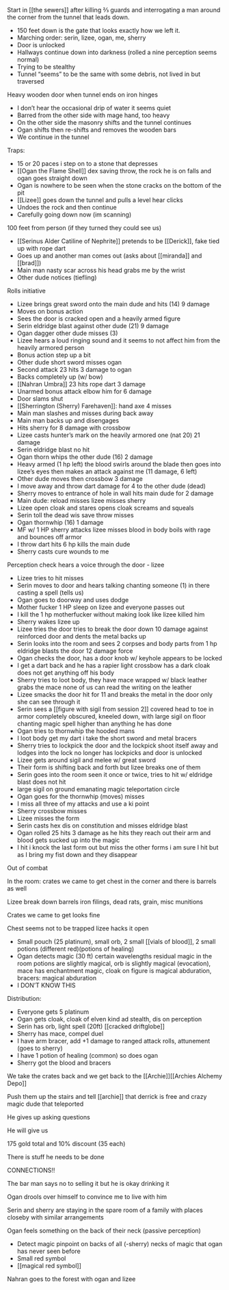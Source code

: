 
Start in [[the sewers]] after killing ⅔ guards and interrogating a man around the corner from the tunnel that leads down.
-   150 feet down is the gate that looks exactly how we left it.
-   Marching order: serin, lizee, ogan, me, sherry
-   Door is unlocked
-   Hallways continue down into darkness (rolled a nine perception seems normal)
-   Trying to be stealthy 
-   Tunnel “seems” to be the same with some debris, not lived in but traversed
    
Heavy wooden door when tunnel ends on iron hinges
-   I don’t hear the occasional drip of water it seems quiet
-   Barred from the other side with mage hand, too heavy
-   On the other side the masonry shifts and the tunnel continues 
-   Ogan shifts then re-shifts and removes the wooden bars
-   We continue in the tunnel
    
Traps:
-   15 or 20 paces i step on to a stone that depresses
-   [[Ogan the Flame Shell]] dex saving throw, the rock he is on falls and ogan goes straight down
-   Ogan is nowhere to be seen when the stone cracks on the bottom of the pit
-   [[Lizee]] goes down the tunnel and pulls a level hear clicks
-   Undoes the rock and then continue
-   Carefully going down now (im scanning)
    
100 feet from person (if they turned they could see us)
-   [[Serinus Alder Catiline of Nephrite]] pretends to be [[Derick]], fake tied up with rope dart
-   Goes up and another man comes out (asks about [[miranda]] and [[brad]])
-   Main man nasty scar across his head grabs me by the wrist 
-   Other dude notices (tiefling)
    

Rolls initiative
-   Lizee brings great sword onto the main dude and hits (14) 9 damage
-   Moves on bonus action 
-   Sees the door is cracked open and a heavily armed figure
-   Serin eldridge blast against other dude (21) 9 damage
-   Ogan dagger other dude misses (3) 
-   Lizee hears a loud ringing sound and it seems to not affect him from the heavily armored person
-   Bonus action step up a bit
-   Other dude short sword misses ogan
-   Second attack 23 hits 3 damage to ogan
-   Backs completely up (w/ bow)
-   [[Nahran Umbra]] 23 hits rope dart 3 damage
-   Unarmed bonus attack elbow him for 6 damage 
-   Door slams shut
-   [[Sherrington (Sherry) Farehaven]]: hand axe 4 misses
-   Main man slashes and misses during back away
-   Main man backs up and disengages
-   Hits sherry for 8 damage with crossbow
-   Lizee casts hunter’s mark on the heavily armored one (nat 20) 21 damage
-   Serin eldridge blast no hit
-   Ogan thorn whips the other dude (16) 2 damage
-   Heavy armed (1 hp left) the blood swirls around the blade then goes into lizee’s eyes then makes an attack against me (11 damage, 6 left)
-   Other dude moves then crossbow 3 damage 
-   I move away and throw dart damage for 4 to the other dude (dead)
-   Sherry moves to entrance of hole in wall hits main dude for 2 damage
-   Main dude: reload misses lizee misses sherry 
-   Lizee open cloak and stares opens cloak screams and squeals 
-   Serin toll the dead wis save throw misses
-   Ogan thornwhip (16) 1 damage
-   MF w/ 1 HP sherry attacks lizee misses blood in body boils with rage and bounces off armor
-   I throw dart hits 6 hp kills the main dude
-   Sherry casts cure wounds to me 
    
Perception check hears a voice through the door - lizee
-   Lizee tries to hit misses
-   Serin moves to door and hears talking chanting someone (1) in there casting a spell (tells us)
-   Ogan goes to doorway and uses dodge
-   Mother fucker 1 HP sleep on lizee and everyone passes out
-   I kill the 1 hp motherfucker without making look like lizee killed him
-   Sherry wakes lizee up
-   Lizee tries the door tries to break the door down 10 damage against reinforced door and dents the metal backs up
-   Serin looks into the room and sees 2 corpses and body parts from 1 hp eldridge blasts the door 12 damage force
-   Ogan checks the door, has a door knob w/ keyhole appears to be locked
-   I get a dart back and he has a rapier light crossbow has a dark cloak does not get anything off his body
-   Sherry tries to loot body, they have mace wrapped w/ black leather grabs the mace none of us can read the writing on the leather
-   Lizee smacks the door hit for 11 and breaks the metal in the door only she can see through it
-   Serin sees a [[figure with sigil from session 2]] covered head to toe in armor completely obscured, kneeled down, with large sigil on floor chanting magic spell higher than anything he has done
-   Ogan tries to thornwhip the hooded mans
-   I loot body get my dart i take the short sword and metal bracers
-   Sherry tries to lockpick the door and the lockpick shoot itself away and lodges into the lock no longer has lockpicks and door is unlocked
-   Lizee gets around sigil and melee w/ great sword
-   Their form is shifting back and forth but lizee breaks one of them
-   Serin goes into the room seen it once or twice, tries to hit w/ eldridge blast does not hit
-   large sigil on ground emanating magic teleportation circle
-   Ogan goes for the thornwhip (moves) misses
-   I miss all three of my attacks and use a ki point
-   Sherry crossbow misses
-   Lizee misses the form
-   Serin casts hex dis on constitution and misses eldridge blast
-   Ogan rolled 25 hits 3 damage as he hits they reach out their arm and blood gets sucked up into the magic
-   I hit i knock the last form out but miss the other forms i am sure I hit but as I bring my fist down and they disappear
    
Out of combat

In the room: crates we came to get chest in the corner and there is barrels as well

Lizee break down barrels iron filings, dead rats, grain, misc munitions

Crates we came to get looks fine

Chest seems not to be trapped lizee hacks it open

-   Small pouch (25 platinum), small orb, 2 small [[vials of blood]], 2 small potions (different red)(potions of healing)
-   Ogan detects magic (30 ft) certain wavelengths residual magic in the room potions are slightly magical, orb is slightly magical (evocation), mace has enchantment magic, cloak on figure is magical abduration, bracers: magical abduration 
-   I DON’T KNOW THIS
    
Distribution:
-   Everyone gets 5 platinum
-   Ogan gets cloak, cloak of elven kind ad stealth, dis on perception
-   Serin has orb, light spell (20ft) [[cracked driftglobe]]
-   Sherry has mace, compel duel
-   I have arm bracer, add +1 damage to ranged attack rolls, attunement (goes to sherry)
-   I have 1 potion of healing (common) so does ogan
-   Sherry got the blood and bracers

We take the crates back and we get back to the [[Archie]][[Archies Alchemy Depo]] 

Push them up the stairs and tell [[archie]] that derrick is free and crazy magic dude that teleported

He gives up asking questions

He will give us 

175 gold total and 10% discount (35 each)

There is stuff he needs to be done

CONNECTIONS!!

The bar man says no to selling it but he is okay drinking it

Ogan drools over himself to convince me to live with him

Serin and sherry are staying in the spare room of a family with places closeby with similar arrangements  

Ogan feels something on the back of their neck (passive perception) 
-   Detect magic pinpoint on backs of all (-sherry) necks of magic that ogan has never seen before
-   Small red symbol 
- [[magical red symbol]]
    
Nahran goes to the forest with ogan and lizee
